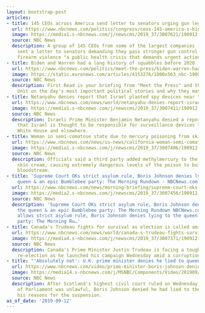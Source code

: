 ```yaml
---
layout: bootstrap-post
articles:
- title: 145 CEOs across America send letter to senators urging gun legislation
  url: https://www.nbcnews.com/politics/congress/ceos-145-america-s-biggest-companies-send-letter-senators-urging-n1052986
  image: https://media1.s-nbcnews.com/j/newscms/2019_37/3007621/190912-guns-al-0910_2efc548c34a8b5132f1c9f6e63b5528b.nbcnews-fp-1200-630.jpg
  source: NBC News
  description: A group of 145 CEOs from some of the largest companies in America have
    sent a letter to senators demanding they pass stronger gun control laws, calling
    firearm violence "a public health crisis that demands urgent action."
- title: Biden and Warren had a long history of squabbles before 2020
  url: https://www.nbcnews.com/politics/meet-the-press/biden-warren-had-long-history-squabbles-2020-n1052996
  image: https://static.euronews.com/articles/4153276/1000x563_nbc-190912-biden-warren-al-0810_2698eebf292a2ad367486bfc7a7a62f6.jpg
  source: NBC News
  description: First Read is your briefing from "Meet the Press" and the NBC Political
    Unit on the day's most important political stories and why they matter.
- title: Netanyahu denies report that Israel planted spy devices near the White House
  url: https://www.nbcnews.com/news/world/netanyahu-denies-report-israel-planted-spy-devices-near-white-house-n1052941
  image: https://media1.s-nbcnews.com/j/newscms/2019_37/3007411/190912-katz-netanyahu-mc-1202_b857a15463b4bdf22d2fe02a6831b1d3.nbcnews-fp-1200-630.JPG
  source: NBC News
  description: Israeli Prime Minister Benjamin Netanyahu denied a report Thursday
    that Israel is thought to be responsible for surveillance devices left near the
    White House and elsewhere.
- title: Woman in semi-comatose state due to mercury poisoning from skin cream
  url: https://www.nbcnews.com/news/us-news/california-woman-semi-comatose-state-due-mercury-poisoning-mexican-skin-n1052961
  image: https://media1.s-nbcnews.com/j/newscms/2019_37/3007406/190912-ponds-cream-mc-1145_abd7e12a3597e53d5362203791bc2aab.nbcnews-fp-1200-630.JPG
  source: NBC News
  description: Officials said a third party added methylmercury to the Ponds-labeled
    skin cream, causing extremely dangerous levels of the poison to build up in her
    bloodstream.
- title: 'Supreme Court OKs strict asylum rule, Boris Johnson denies lying to the
    queen & an epic Bumblebee party: The Morning Rundown - NBCNews.com'
  url: https://www.nbcnews.com/news/morning-briefing/supreme-court-oks-strictest-asylum-rule-boris-johnson-denies-lying-n1052966
  image: https://media2.s-nbcnews.com/j/newscms/2019_37/3007456/190912-migrants-texas-mc-1231_b135501373b6b861ace5a0fb7091b994.nbcnews-fp-1200-630.JPG
  source: NBC News
  description: 'Supreme Court OKs strict asylum rule, Boris Johnson denies lying to
    the queen & an epic Bumblebee party: The Morning Rundown NBCNews.com Supreme Court
    allows strict asylum rule, Boris Johnson denies lying to the queen & an epic Bumblebee
    party: The Morning Ru…'
- title: Canada's Trudeau fights for survival as election is called amid scandal
  url: https://www.nbcnews.com/news/world/canada-s-trudeau-fights-survival-election-called-amid-scandal-n1052931
  image: https://media4.s-nbcnews.com/j/newscms/2019_37/3007371/190912-justin-trudeau-mc-9412_a7f10740381ed5d70e45210e025ab446.nbcnews-fp-1200-630.JPG
  source: NBC News
  description: Canada's Prime Minister Justin Trudeau is facing a tough fight for
    re-election as he launched his campaign Wednesday amid a corruption scandal.
- title: "'Absolutely not': U.K. prime minister denies he lied to queen"
  url: https://www.nbcnews.com/video/prime-minister-boris-johnson-denies-lying-to-queen-over-suspending-parliament-68750405783
  image: https://media14.s-nbcnews.com/j/MSNBC/Components/Video/201909/AFP_1K80LH.nbcnews-fp-1200-630.jpg
  source: NBC News
  description: After Scotland's highest civil court ruled on Wednesday that the shutdown
    of Parliament was unlawful, Boris Johnson denied he had lied to the queen about
    his reasons for the suspension.
as_of_date: '2019-09-12'
---
```


